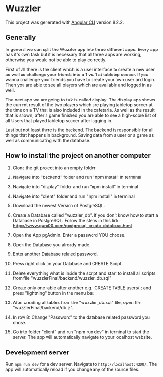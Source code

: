 # Wuzzler

This project was generated with [Angular CLI](https://github.com/angular/angular-cli) version 8.2.2.

## Generally

In general we can split the Wuzzler app into three different apps. Every app has it's own task but it is necessary that all three apps are working, otherwise you would not be able to play correctly. 

First of all there is the client which is a user interface to create a new user as well as challenge your friends into a 1 vs. 1 at tabletop soccer. If you wanna challenge your friends you have to create your own user and login. Then you are able to see all players which are available and logged in as well. 

The next app we are going to talk is called display. The display app shows the current result of the two players which are playing tabletop soccer at the time on a TV that is also included in the cafetaria. As well as the result that is shown, after a game finished you are able to see a high-score list of all Users that played tabletop soccer after logging in. 

Last but not least there is the backend. The backend is responsible for all things that happens in background. Saving data from a user or a game as well as communicating with the database.


## How to install the project on another computer

1) Clone the git project into an empty folder

2) Navigate into "backend" folder and run "npm install" in terminal

3) Navigate into "display" folder and run "npm install" in terminal

4) Navigate into "client" folder and run "npm install" in terminal

5) Download the newest Version of PostgreSQL. 

6) Create a Database called "wuzzler_db". If you don't know how to start a Database in PostgreSQL. Follow the steps in this link. https://www.guru99.com/postgresql-create-database.html

7) Open the App pgAdmin. Enter a password YOU choose. 

8) Open the Database you already made. 

9) Enter another Database related password.

10) Press right click on your Database and CREATE Script. 

11) Delete everything what is inside the script and start to install all scripts from file "wuzzlerFinal/backend/wuzzler_db.sql"

12) Create only one table after another e.g.: CREATE TABLE users(); and press "lightning" button in the menu bar.

13) After creating all tables from the "wuzzler_db.sql" file, open file "wuzzlerFinal/backend/db.js".

14) In row 8: Change "Password" to the database related password you chose. 

15) Go into folder "client" and run "npm run dev" in terminal to start the server. The app will automatically navigate to your localhost website. 


## Development server

Run `npm run dev` for a dev server. Navigate to `http://localhost:4200/`. The app will automatically reload if you change any of the source files.

